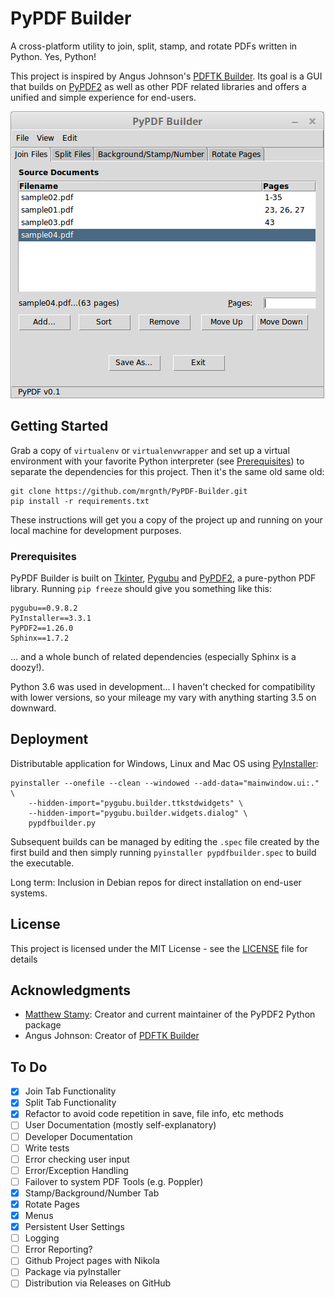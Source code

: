 # PyPDF Builder 

A cross-platform utility to join, split, stamp, and rotate PDFs written in Python. Yes, Python!

This project is inspired by Angus Johnson's [PDFTK Builder](http://angusj.com/pdftkb/). Its goal is a GUI that builds on [PyPDF2](https://github.com/mstamy2/PyPDF2) as well as other PDF related libraries and offers a unified and simple experience for end-users.

![](screenshot.png)



## Getting Started

Grab a copy of `virtualenv` or `virtualenvwrapper` and set up a virtual environment with your favorite Python interpreter (see [Prerequisites](#prerequisites)) to separate the dependencies for this project. Then it's the same old same old:

```
git clone https://github.com/mrgnth/PyPDF-Builder.git
pip install -r requirements.txt
```

These instructions will get you a copy of the project up and running on your local machine for development purposes.

### Prerequisites

PyPDF Builder is built on [Tkinter](https://docs.python.org/3/library/tk.html), [Pygubu](https://github.com/alejandroautalan/pygubu) and [PyPDF2](https://github.com/mstamy2/PyPDF2), a pure-python PDF library. Running `pip freeze` should give you something like this:

```
pygubu==0.9.8.2
PyInstaller==3.3.1
PyPDF2==1.26.0
Sphinx==1.7.2
```

... and a whole bunch of related dependencies (especially Sphinx is a doozy!).

Python 3.6 was used in development… I haven't checked for compatibility with lower versions, so your mileage my vary with anything starting 3.5 on downward.


## Deployment

Distributable application for Windows, Linux and Mac OS using [PyInstaller](https://pyinstaller.readthedocs.io/en/stable/):

```
pyinstaller --onefile --clean --windowed --add-data="mainwindow.ui:." \
    --hidden-import="pygubu.builder.ttkstdwidgets" \
    --hidden-import="pygubu.builder.widgets.dialog" \
    pypdfbuilder.py
```

Subsequent builds can be managed by editing the `.spec` file created by the first build and then simply running `pyinstaller pypdfbuilder.spec` to build the executable.

Long term: Inclusion in Debian repos for direct installation on end-user systems.

## License

This project is licensed under the MIT License - see the [LICENSE](LICENSE) file for details

## Acknowledgments

* [Matthew Stamy](https://github.com/mstamy2): Creator and current maintainer of the PyPDF2 Python package
* Angus Johnson: Creator of [PDFTK Builder](http://angusj.com/pdftkb/)

## To Do

- [X] Join Tab Functionality
- [X] Split Tab Functionality
- [X] Refactor to avoid code repetition in save, file info, etc methods
- [ ] User Documentation (mostly self-explanatory)
- [ ] Developer Documentation
- [ ] Write tests
- [ ] Error checking user input
- [ ] Error/Exception Handling
- [ ] Failover to system PDF Tools (e.g. Poppler)
- [X] Stamp/Background/Number Tab
- [X] Rotate Pages
- [X] Menus
- [X] Persistent User Settings
- [ ] Logging
- [ ] Error Reporting?
- [ ] Github Project pages with Nikola
- [ ] Package via pyInstaller
- [ ] Distribution via Releases on GitHub
